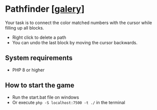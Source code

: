 # Pathfinder [[galery]](https://drive.google.com/drive/folders/1fps828NRIq_MvhivQwwQgR5cgZPvLHL9?usp=share_link)

Your task is to connect the color matched numbers with the cursor while filling up all blocks.
- Right click to delete a path
- You can undo the last block by moving the cursor backwards.
## System requirements
- PHP 8 or higher
## How to start the game
- Run the start.bat file on windows
- Or execute `php -S localhost:7500 -t ./` in the terminal

